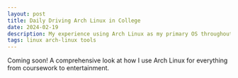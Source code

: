 ```yaml
---
layout: post
title: Daily Driving Arch Linux in College
date: 2024-02-19
description: My experience using Arch Linux as my primary OS throughout my college career
tags: linux arch-linux tools
---
```


Coming soon! A comprehensive look at how I use Arch Linux for everything from coursework to entertainment.
